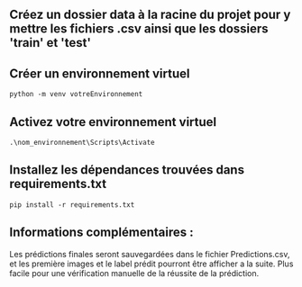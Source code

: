 ## Créez un dossier data à la racine du projet pour y mettre les fichiers .csv ainsi que les dossiers 'train' et 'test'

## Créer un environnement virtuel

```
python -m venv votreEnvironnement
```

## Activez votre environnement virtuel

```
.\nom_environnement\Scripts\Activate
```

## Installez les dépendances trouvées dans requirements.txt

```
pip install -r requirements.txt
```

## Informations complémentaires :
Les prédictions finales seront sauvegardées dans le fichier Predictions.csv, et les première images et le label prédit pourront être afficher a la suite. Plus facile pour une vérification manuelle de la réussite de la prédiction.